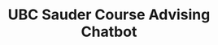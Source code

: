 ---
layout: page
title: "UBC Sauder Course Advising Chatbot"
description: A chatbot that can answer question about your undergrad sauder courses
redirect: https://www.leap-ai.ca
img: assets/img/Leap_logo.png
importance: 2
category: work
---